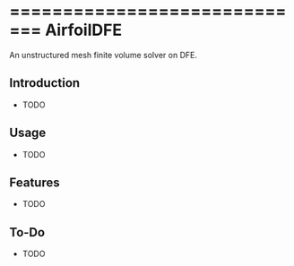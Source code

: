 =============================
AirfoilDFE
=============================

An unstructured mesh finite volume solver on DFE.


Introduction
------------

* TODO


Usage
-----

* TODO


Features
--------

* TODO


To-Do
-----

* TODO
